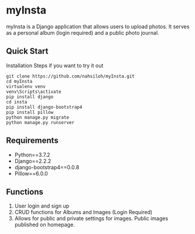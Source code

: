 # myInsta
myInsta is a Django application that allows users to upload photos. 
It serves as a personal album (login required) and a public photo journal.

## Quick Start
Installation Steps if you want to try it out

```
git clone https://github.com/nahsiloh/myInsta.git
cd myInsta
virtualenv venv
venv\Scripts\activate
pip install django
cd insta
pip install django-bootstrap4
pip install pillow
python manage.py migrate
python manage.py runserver
```

## Requirements
- Python==3.7.2
- Django==2.2.2
- django-bootstrap4==0.0.8
- Pillow==6.0.0


## Functions
1. User login and sign up 
2. CRUD functions for Albums and Images (Login Required)
3. Allows for public and private settings for images. Public images published on homepage.
